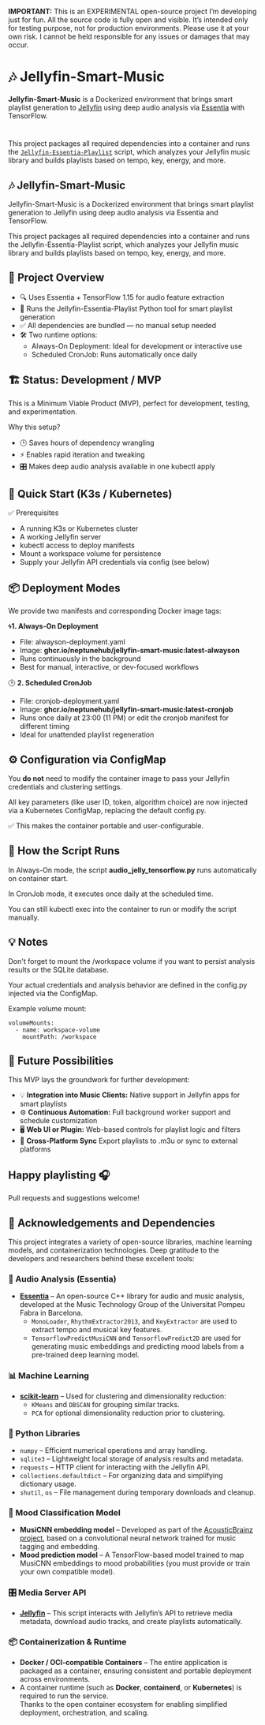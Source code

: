 **IMPORTANT:** This is an EXPERIMENTAL open-source project I’m developing just for fun. All the source code is fully open and visible. It’s intended only for testing purpose, not for production environments. Please use it at your own risk. I cannot be held responsible for any issues or damages that may occur.

# 🎶 Jellyfin-Smart-Music

**Jellyfin-Smart-Music** is a Dockerized environment that brings smart playlist generation to [Jellyfin](https://jellyfin.org) using deep audio analysis via [Essentia](https://essentia.upf.edu/) with TensorFlow.
#
This project packages all required dependencies into a container and runs the [`Jellyfin-Essentia-Playlist`](https://github.com/NeptuneHub/Jellyfin-Essentia-Playlist) script, which analyzes your Jellyfin music library and builds playlists based on tempo, key, energy, and more.

## 🎶 Jellyfin-Smart-Music
Jellyfin-Smart-Music is a Dockerized environment that brings smart playlist generation to Jellyfin using deep audio analysis via Essentia and TensorFlow.

This project packages all required dependencies into a container and runs the Jellyfin-Essentia-Playlist script, which analyzes your Jellyfin music library and builds playlists based on tempo, key, energy, and more.

## 🧭 Project Overview
* 🔍 Uses Essentia + TensorFlow 1.15 for audio feature extraction
* 📂 Runs the Jellyfin-Essentia-Playlist Python tool for smart playlist generation
* ✅ All dependencies are bundled — no manual setup needed
* 🛠️ Two runtime options:
  * Always-On Deployment: Ideal for development or interactive use
  * Scheduled CronJob: Runs automatically once daily

## 🏗️ Status: Development / MVP
This is a Minimum Viable Product (MVP), perfect for development, testing, and experimentation.

Why this setup?
* 🕒 Saves hours of dependency wrangling
* ⚡ Enables rapid iteration and tweaking
* 🎛️ Makes deep audio analysis available in one kubectl apply

## 🐳 Quick Start (K3s / Kubernetes)
✅ Prerequisites
* A running K3s or Kubernetes cluster
* A working Jellyfin server
* kubectl access to deploy manifests
* Mount a workspace volume for persistence
* Supply your Jellyfin API credentials via config (see below)

## 📦 Deployment Modes
We provide two manifests and corresponding Docker image tags:

🌀**1. Always-On Deployment**
* File: alwayson-deployment.yaml
* Image: **ghcr.io/neptunehub/jellyfin-smart-music:latest-alwayson**
* Runs continuously in the background
* Best for manual, interactive, or dev-focused workflows

🕒 **2. Scheduled CronJob**
* File: cronjob-deployment.yaml
* Image: **ghcr.io/neptunehub/jellyfin-smart-music:latest-cronjob**
* Runs once daily at 23:00 (11 PM) or edit the cronjob manifest for different timing
* Ideal for unattended playlist regeneration

## ⚙️ Configuration via ConfigMap
You **do not** need to modify the container image to pass your Jellyfin credentials and clustering settings.

All key parameters (like user ID, token, algorithm choice) are now injected via a Kubernetes ConfigMap, replacing the default config.py.

✅ This makes the container portable and user-configurable.

## 🧪 How the Script Runs
In Always-On mode, the script **audio_jelly_tensorflow.py** runs automatically on container start.

In CronJob mode, it executes once daily at the scheduled time.

You can still kubectl exec into the container to run or modify the script manually.

## 💡 Notes
Don't forget to mount the /workspace volume if you want to persist analysis results or the SQLite database.

Your actual credentials and analysis behavior are defined in the config.py injected via the ConfigMap.

Example volume mount:
```
volumeMounts:
  - name: workspace-volume
    mountPath: /workspace
```

## 🚀 Future Possibilities
This MVP lays the groundwork for further development:

* 💡 **Integration into Music Clients:** Native support in Jellyfin apps for smart playlists
* ⚙️ **Continuous Automation:** Full background worker support and schedule customization
* 🖥️ **Web UI or Plugin:** Web-based controls for playlist logic and filters
* 🔁 **Cross-Platform Sync** Export playlists to .m3u or sync to external platforms

## Happy playlisting 🎧
Pull requests and suggestions welcome!

## 🧠 Acknowledgements and Dependencies

This project integrates a variety of open-source libraries, machine learning models, and containerization technologies. Deep gratitude to the developers and researchers behind these excellent tools:

### 🎵 Audio Analysis (Essentia)

- [**Essentia**](https://essentia.upf.edu/) – An open-source C++ library for audio and music analysis, developed at the Music Technology Group of the Universitat Pompeu Fabra in Barcelona.
  - `MonoLoader`, `RhythmExtractor2013`, and `KeyExtractor` are used to extract tempo and musical key features.
  - `TensorflowPredictMusiCNN` and `TensorflowPredict2D` are used for generating music embeddings and predicting mood labels from a pre-trained deep learning model.

### 📊 Machine Learning

- [**scikit-learn**](https://scikit-learn.org/) – Used for clustering and dimensionality reduction:
  - `KMeans` and `DBSCAN` for grouping similar tracks.
  - `PCA` for optional dimensionality reduction prior to clustering.

### 🐍 Python Libraries

- `numpy` – Efficient numerical operations and array handling.
- `sqlite3` – Lightweight local storage of analysis results and metadata.
- `requests` – HTTP client for interacting with the Jellyfin API.
- `collections.defaultdict` – For organizing data and simplifying dictionary usage.
- `shutil`, `os` – File management during temporary downloads and cleanup.

### 🤖 Mood Classification Model

- **MusiCNN embedding model** – Developed as part of the [AcousticBrainz project](https://acousticbrainz.org/), based on a convolutional neural network trained for music tagging and embedding.
- **Mood prediction model** – A TensorFlow-based model trained to map MusiCNN embeddings to mood probabilities (you must provide or train your own compatible model).

### 🎛️ Media Server API

- [**Jellyfin**](https://jellyfin.org/) – This script interacts with Jellyfin’s API to retrieve media metadata, download audio tracks, and create playlists automatically.

### 📦 Containerization & Runtime

- **Docker / OCI-compatible Containers** – The entire application is packaged as a container, ensuring consistent and portable deployment across environments.
- A container runtime (such as **Docker**, **containerd**, or **Kubernetes**) is required to run the service.  
  Thanks to the open container ecosystem for enabling simplified deployment, orchestration, and scaling.

